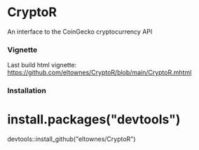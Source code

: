 # CryptoR
An interface to the CoinGecko cryptocurrency API


### Vignette
Last build html vignette:
https://github.com/eltownes/CryptoR/blob/main/CryptoR.mhtml


### Installation
# install.packages("devtools")
devtools::install_github("eltownes/CryptoR")



